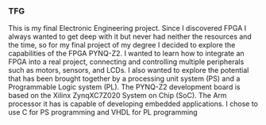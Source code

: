### TFG

This is my final Electronic Engineering project. Since I discovered FPGA I always wanted to get deep with it but never had neither the resources and the time, so for my final project of my degree I decided to explore the capabilities of the FPGA PYNQ-Z2. 
I wanted to learn how to integrate an FPGA into a real project, connecting and controlling multiple peripherals such as motors, sensors, and LCDs. I also wanted to explore the potential that has been brought together by a processing unit system (PS) and a Programmable Logic system (PL). The PYNQ-Z2 development board is based on the Xilinx ZynqXC7Z020 System on Chip (SoC). The Arm processor it has is capable of developing embedded applications. I chose to use C for PS programming and VHDL for PL programming
